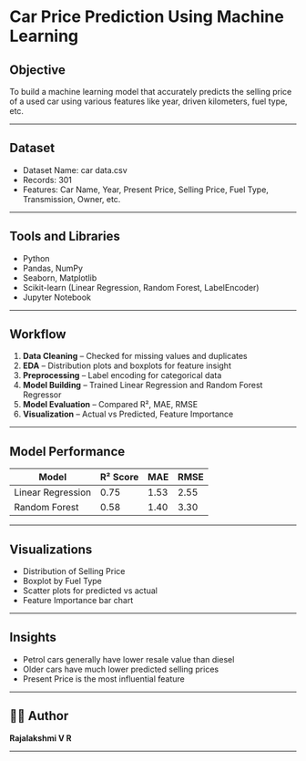 #  Car Price Prediction Using Machine Learning

## Objective
To build a machine learning model that accurately predicts the selling price of a used car using various features like year, driven kilometers, fuel type, etc.

---

##  Dataset
- Dataset Name: car data.csv
- Records: 301
- Features: Car Name, Year, Present Price, Selling Price, Fuel Type, Transmission, Owner, etc.

---

##  Tools and Libraries
- Python
- Pandas, NumPy
- Seaborn, Matplotlib
- Scikit-learn (Linear Regression, Random Forest, LabelEncoder)
- Jupyter Notebook

---

##  Workflow
1. **Data Cleaning** – Checked for missing values and duplicates
2. **EDA** – Distribution plots and boxplots for feature insight
3. **Preprocessing** – Label encoding for categorical data
4. **Model Building** – Trained Linear Regression and Random Forest Regressor
5. **Model Evaluation** – Compared R², MAE, RMSE
6. **Visualization** – Actual vs Predicted, Feature Importance

---

## Model Performance

| Model | R² Score | MAE | RMSE |
|-------|----------|-----|------|
| Linear Regression | 0.75 | 1.53 | 2.55 |
| Random Forest | 0.58 | 1.40 | 3.30 |

---

##  Visualizations
- Distribution of Selling Price
- Boxplot by Fuel Type
- Scatter plots for predicted vs actual
- Feature Importance bar chart

---

##   Insights
- Petrol cars generally have lower resale value than diesel
- Older cars have much lower predicted selling prices
- Present Price is the most influential feature

---


## 🧑‍💻 Author
**Rajalakshmi V R**

---

